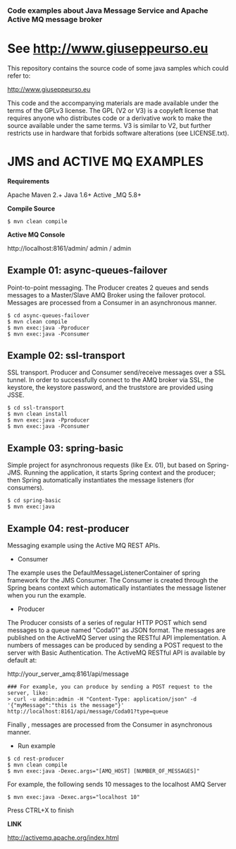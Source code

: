 
### Code examples about Java Message Service and Apache Active MQ message broker
See http://www.giuseppeurso.eu
=

This repository contains the source code of some java samples which could refer to:

http://www.giuseppeurso.eu

This code and the accompanying materials are made available under the
terms of the GPLv3 license. The GPL (V2 or V3) is a copyleft license that
requires anyone who distributes code or a derivative work to make the
source available under the same terms. V3 is similar to V2, but further
restricts use in hardware that forbids software alterations (see LICENSE.txt).


# JMS and ACTIVE MQ EXAMPLES


**Requirements**

Apache Maven 2.+
Java 1.6+
Active _MQ 5.8+

**Compile Source**
```
$ mvn clean compile
```
**Active MQ Console**

http://localhost:8161/admin/
admin / admin

Example 01: async-queues-failover
----------------------------------
Point-to-point messaging. The Producer creates 2 queues and sends messages to a Master/Slave AMQ Broker using the failover protocol.
Messages are processed from a Consumer in an asynchronous manner.
```
$ cd async-queues-failover
$ mvn clean compile
$ mvn exec:java -Pproducer
$ mvn exec:java -Pconsumer
```

Example 02: ssl-transport
----------------------------------
SSL transport. Producer and Consumer send/receive messages over a SSL tunnel. In order to successfully connect to the AMQ broker via SSL, the keystore, 
the keystore password, and the truststore are provided using JSSE.
```
$ cd ssl-transport
$ mvn clean install
$ mvn exec:java -Pproducer
$ mvn exec:java -Pconsumer
```

Example 03: spring-basic
------------------------
Simple project for asynchronous requests (like Ex. 01), but based on Spring-JMS. 
Running the application, it starts Spring context and the producer; then Spring automatically instantiates the message listeners (for consumers). 
```
$ cd spring-basic
$ mvn exec:java
```

Example 04: rest-producer
------------------------
Messaging example using the Active MQ REST APIs.

- Consumer

The example uses the DefaultMessageListenerContainer of spring framework for the JMS Consumer. The Consumer is created through the Spring beans context which 
automatically instantiates the message listener when you run the example.

- Producer

The Producer consists of a series of regular HTTP POST which send messages to a queue named "Coda01" as JSON format.
The messages are published on the ActiveMQ Server using the RESTful API implementation. A numbers of messages can be produced by sending a POST request to the
server with Basic Authentication. The ActiveMQ RESTful API is available by default at:

http://your_server_amq:8161/api/message

```
### For example, you can produce by sending a POST request to the server, like:
> curl -u admin:admin -H "Content-Type: application/json" -d '{"myMessage":"this is the message"}' http://localhost:8161/api/message/Coda01?type=queue
```
Finally , messages are processed from the Consumer in asynchronous manner.

- Run example
``` 
$ cd rest-producer
$ mvn clean compile
$ mvn exec:java -Dexec.args="[AMQ_HOST] [NUMBER_OF_MESSAGES]"
```
For example, the following sends 10 messages to the localhost AMQ Server
```
$ mvn exec:java -Dexec.args="localhost 10"
```
Press CTRL+X to finish


**LINK** 

http://activemq.apache.org/index.html
